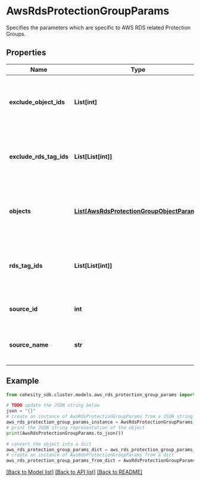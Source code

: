 # AwsRdsProtectionGroupParams

Specifies the parameters which are specific to AWS RDS related Protection Groups.

## Properties

Name | Type | Description | Notes
------------ | ------------- | ------------- | -------------
**exclude_object_ids** | **List[int]** | Specifies the objects to be excluded in the Protection Group. | [optional] 
**exclude_rds_tag_ids** | **List[List[int]]** | Array of arrays of RDS Tag Ids that Specify db instaces to Exclude. | [optional] 
**objects** | [**List[AwsRdsProtectionGroupObjectParams]**](AwsRdsProtectionGroupObjectParams.md) | Specifies the objects to be included in the Protection Group. | [optional] 
**rds_tag_ids** | **List[List[int]]** | Array of arrays of RDS Tag Ids that Specify db instaces to Protect. | [optional] 
**source_id** | **int** | Specifies the id of the parent of the objects. | [optional] [readonly] 
**source_name** | **str** | Specifies the name of the parent of the objects. | [optional] [readonly] 

## Example

```python
from cohesity_sdk.cluster.models.aws_rds_protection_group_params import AwsRdsProtectionGroupParams

# TODO update the JSON string below
json = "{}"
# create an instance of AwsRdsProtectionGroupParams from a JSON string
aws_rds_protection_group_params_instance = AwsRdsProtectionGroupParams.from_json(json)
# print the JSON string representation of the object
print(AwsRdsProtectionGroupParams.to_json())

# convert the object into a dict
aws_rds_protection_group_params_dict = aws_rds_protection_group_params_instance.to_dict()
# create an instance of AwsRdsProtectionGroupParams from a dict
aws_rds_protection_group_params_from_dict = AwsRdsProtectionGroupParams.from_dict(aws_rds_protection_group_params_dict)
```
[[Back to Model list]](../README.md#documentation-for-models) [[Back to API list]](../README.md#documentation-for-api-endpoints) [[Back to README]](../README.md)


